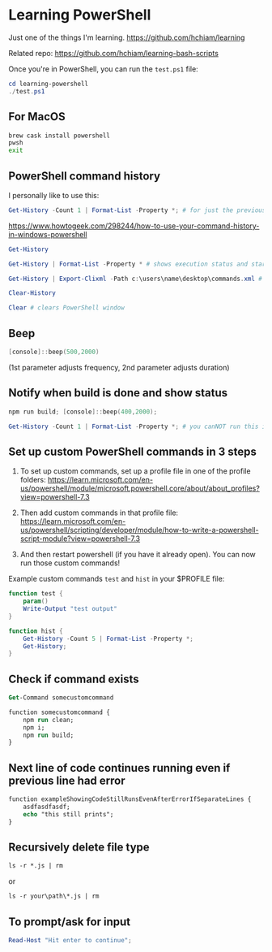 # Learning PowerShell

Just one of the things I'm learning. <https://github.com/hchiam/learning>

Related repo: <https://github.com/hchiam/learning-bash-scripts>

Once you're in PowerShell, you can run the `test.ps1` file:

```powershell
cd learning-powershell
./test.ps1
```

## For MacOS

```bash
brew cask install powershell
pwsh
exit
```

## PowerShell command history

I personally like to use this:

```ps1
Get-History -Count 1 | Format-List -Property *; # for just the previous/last command
```

https://www.howtogeek.com/298244/how-to-use-your-command-history-in-windows-powershell

```ps1
Get-History

Get-History | Format-List -Property * # shows execution status and start/end times

Get-History | Export-Clixml -Path c:\users\name\desktop\commands.xml # saves history to a file

Clear-History

Clear # clears PowerShell window
```

## Beep

```ps1
[console]::beep(500,2000)
```

(1st parameter adjusts frequency, 2nd parameter adjusts duration)

## Notify when build is done and show status

```ps1
npm run build; [console]::beep(400,2000);

Get-History -Count 1 | Format-List -Property *; # you canNOT run this in a one-liner combined with the previous command, because I found it ends up printing history for the last one-liner that you entered, not for the combined one-liner that includes this history command
```

## Set up custom PowerShell commands in 3 steps

1) To set up custom commands, set up a profile file in one of the profile folders: 
https://learn.microsoft.com/en-us/powershell/module/microsoft.powershell.core/about/about_profiles?view=powershell-7.3

2) Then add custom commands in that profile file: 
https://learn.microsoft.com/en-us/powershell/scripting/developer/module/how-to-write-a-powershell-script-module?view=powershell-7.3

3) And then restart powershell (if you have it already open). You can now run those custom commands!

Example custom commands `test` and `hist` in your $PROFILE file: 

```ps1
function test {
    param()
    Write-Output "test output"
}

function hist {
    Get-History -Count 5 | Format-List -Property *;
    Get-History;
}
```

## Check if command exists

```ps
Get-Command somecustomcommand

function somecustomcommand {
    npm run clean;
    npm i;
    npm run build;
}
```

## Next line of code continues running even if previous line had error

```ps
function exampleShowingCodeStillRunsEvenAfterErrorIfSeparateLines {
    asdfasdfasdf;
    echo "this still prints";
}
```

## Recursively delete file type

```ps
ls -r *.js | rm
```

or

```ps
ls -r your\path\*.js | rm
```

## To prompt/ask for input

```ps1
Read-Host "Hit enter to continue";
```
